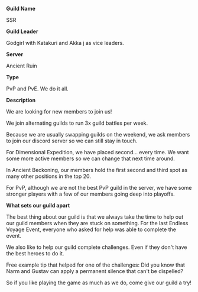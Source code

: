 **Guild Name**

SSR

**Guild Leader**

Godgirl with Katakuri and Akka j as vice leaders.

**Server**

Ancient Ruin

**Type** 

PvP and PvE. We do it all.

**Description** 

We are looking for new members to join us! 

We join alternating guilds to run 3x guild battles per week.

Because we are usually swapping guilds on the weekend, we ask members to join our discord server so we can still stay in touch.

For Dimensional Expedition, we have placed second... every time. We want some more active members so we can change that next time around. 

In Ancient Beckoning, our members hold the first second and third spot as many other positions in the top 20.

For PvP, although we are not the best PvP guild in the server, we have some stronger players with a few of our members going deep into playoffs.

**What sets our guild apart** 

The best thing about our guild is that we always take the time to help out our guild members when they are stuck on something. For the last Endless Voyage Event, everyone who asked for help was able to complete the event. 

We also like to help our guild complete challenges. Even if they don't have the best heroes to do it. 

Free example tip that helped for one of the challenges: Did you know that Narm and Gustav can apply a permanent silence that can't be dispelled?

So if you like playing the game as much as we do, come give our guild a try!

